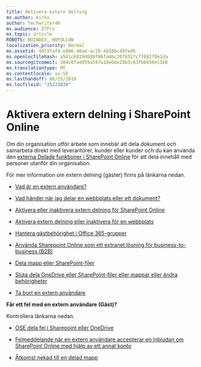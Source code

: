 ```yaml
---
title: Aktivera extern delning
ms.author: kirks
author: Techwriter40
ms.audience: ITPro
ms.topic: article
ROBOTS: NOINDEX, NOFOLLOW
localization_priority: Normal
ms.assetid: 4d197afd-e806-40ad-ac20-4b10bc497edb
ms.openlocfilehash: a541c6829d688f06fa4bc207b517cff68170e1da
ms.sourcegitcommit: 204c8fadd59a597a18ebde24b3c63fbb656ec1b6
ms.translationtype: MT
ms.contentlocale: sv-SE
ms.lasthandoff: 06/25/2019
ms.locfileid: "35223838"
---
```

# <a name="enable-external-sharing-in-sharepoint-online"></a>Aktivera extern delning i SharePoint Online

Om din organisation utför arbete som innebär att dela dokument och samarbeta direkt med leverantörer, kunder eller kunder och du kan använda den [externa Delade funktioner i SharePoint Online](https://docs.microsoft.com/sharepoint/external-sharing-overview) för att dela innehåll med personer utanför din organisation.

För mer information om extern delning (gäster) finns på länkarna nedan.

- [Vad är en extern användare?](https://docs.microsoft.com/sharepoint/external-sharing-overview#what-is-an-external-user)

- [Vad händer när jag delar en webbplats eller ett dokument?](https://docs.microsoft.com/sharepoint/external-sharing-overview#what-happens-when-i-share-a-site-or-document)

- [Aktivera eller inaktivera extern delning för SharePoint Online](https://docs.microsoft.com/sharepoint/turn-external-sharing-on-or-off)

- [Aktivera extern delning eller inaktivera för en webbplats](https://docs.microsoft.com/sharepoint/change-external-sharing-site)

- [Hantera gästbehörighet i Office 365-grupper](https://docs.microsoft.com/office365/admin/create-groups/manage-guest-access-in-groups?view=o365-worldwide)

- [Använda Sharepoint Online som ett extranet lösning för business-to-business (B2B)](https://docs.microsoft.com/sharepoint/create-b2b-extranet)

- [Dela mapp eller SharePoint-filer](https://support.office.com/article/share-sharepoint-files-or-folders-1fe37332-0f9a-4719-970e-d2578da4941c)

- [Sluta dela OneDrive eller SharePoint-filer eller mappar eller ändra behörigheter](https://support.office.com/article/stop-sharing-onedrive-or-sharepoint-files-or-folders-or-change-permissions-0a36470f-d7fe-40a0-bd74-0ac6c1e13323?ui=en-US&amp;rs=en-US&amp;ad=US)

- [Ta bort en extern användare](https://docs.microsoft.com/sharepoint/remove-users#delete-a-guest-from-the-microsoft-365-admin-center)

**Får ett fel med en extern användare (Gäst)?**

Kontrollera länkarna nedan. 

- [OSE dela fel i Sharepoint eller OneDrive](https://docs.microsoft.com/sharepoint/sharepoint-onedrive-error-message)

- [Felmeddelande när en extern användare accepterar en inbjudan om SharePoint Online med hjälp av ett annat konto](https://support.office.com/article/Error-message-when-an-external-user-accepts-a-SharePoint-Online-invitation-by-using-another-account-f0d34413-ea7c-42c7-a485-c4e5d421e5f0)

- [Åtkomst nekad till en delad mapp](https://support.office.com/client/d678b57a-53ad-4414-9423-d8726a0c532f)
